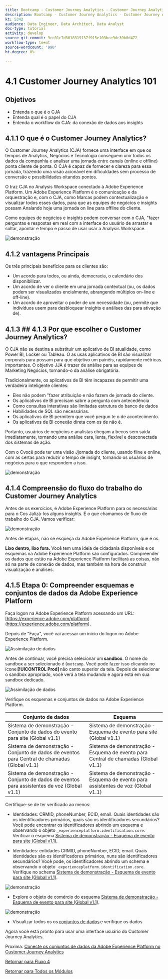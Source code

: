 ```yaml
---
title: Bootcamp - Customer Journey Analytics - Customer Journey Analytics 101 - Brasil
description: Bootcamp - Customer Journey Analytics - Customer Journey Analytics 101 - Brasil
kt: 5342
audience: Data Engineer, Data Architect, Data Analyst
doc-type: tutorial
activity: develop
source-git-commit: 9cc01c7d3018319137f915e103bce9dc39b0d472
workflow-type: tm+mt
source-wordcount: '990'
ht-degree: 0%

---
```


# 4.1 Customer Journey Analytics 101

## Objetivos

- Entenda o que é o CJA
- Entenda qual é o papel do CJA
- Entenda o workflow do CJA: da conexão de dados aos insights

## 4.1.1 O que é o Customer Journey Analytics?

O Customer Journey Analytics (CJA) fornece uma interface em que os tempos de Analytics, Negócios e Tecnologia conseguem unir todos os dados da companhia e analisar uma jornada entre canais (online e offline) ponta cliente de ponta. O CJA é capaz de fornecer e clareza para essa jornada, trazendo uma visão acionável em dificuldades sem processo de conversão e possibilidades oitandos pontos.

O traz CJA no Analysis Workspace conectado à Adobe Experience Platform. Um Adobe Experience Platform é o comunicação e da orquestração e, com o CJA, como Marcas podem contextualização e visualizar todos esses dados, para que as equipes de negócios e insights possam Analando hoje uma jornada on line para offline do cliente.

Como equipes de negócios e insights podem conversar com o CJA, &quot;fazer perguntas e respostas em real com a interface do usuário de arrastar e soltar, apontar e tempo e passo de usar usar a Analysis Workspace.

![demonstração](./images/cja-adv-analysis1.png)

## 4.1.2 vantagens Principais

Os três principais benefícios para os clientes são:

- Um acordo para todos, ou ainda, democracia, o calendário dos disponibilizar.
- Um acordo de ver o cliente em uma jornada contextual (ou, os dados podem ser visualizados encialmente, abrangendo múltiplos on-line e off-line).
- Um acordo de aproveitar o poder de um necessidade (ou, permite que indivíduos usem para desbloquear insights e análises das para ativação de).

## 4.1.3 ## 4.1.3 Por que escolher o Customer Journey Analytics?

O CJA não se destina a substituir um aplicativo de BI atualidade, como Power BI, Locker ou Tableau. O as usas aplicativos de BI são visualizar corporais para possam para que objetivo um painéis, rapidamente métricas. importantes. O objetivo JJA é trazer de análise para as equipes de Marketing Negócios, tornando-o da análise obrigatória.



Tradicionalmente, os aplicativos de BI têm incapazes de permitir uma verdadeira inteligente clientes:

- Eles não podem &quot;fazer atribuição e não fazem de jornada do cliente.
- Os aplicativos de BI precisam sabre a pergunta com antecedência
- Como consultas interativas são limitadas estrutura do banco de dados
- Habilidades de SQL são necessárias.
- Os aplicativos de BI permitem que você pergun te o de acontecimento.
- Os aplicativos de BI conexão direta com os de não é.

Portanto, usuários de negócios e analistas chegam a becos sem saída imediatamente, tornando uma análise cara, lenta, flexível e desconectada dos sistemas de ação.

Com o Cvocê pode ter uma visão Jjornada do cliente, usando fline e online, com as certas para reduzir o tempo de insight, tornando os usuários de negócios para o que respondem a isso.

![demonstração](./images/cja-use-case.png)

## 4.1.4 Compreensão do fluxo do trabalho do Customer Journey Analytics

Antes de os exercícios, é Adobe Experience Platform para os necessárias para o Cos Jalizá-los alguns insights. É o que chamamos de fluxo de trabalho do CJA. Vamos verificar:

![demonstração](./images/cja-work-flow.jpg)

Antes de etapas, não se esqueça da Adobe Experience Platform, que é os.

**Lixo dentro, lixo fora.** Você tem uma ideia de cidadania disponíveis e os esquemas na Adobe Experience Platform são configurados. Compreender os dados que estão na Adobe Experience Platform facilitará as coisas, não só na parte de conexão de dados, mas também na hora de construir visualização e análises.

## 4.1.5 Etapa 0: Compreender esquemas e conjuntos de dados da Adobe Experience Platform

Faça logon na Adobe Experience Platform acessando um URL: [https://experience.adobe.com/platform](https://experience.adobe.com/platform).

Depois de &quot;Faça&quot;, você vai acessar um início do logon no Adobe Experience Platform.

![Assimilação de dados](../uc1/images/home.png)

Antes de continuar, você precisa selecionar um **sandbox**. O nome do sandbox a ser selecionado é ``Bootcamp``. Você pode fazer isso clicando no ícone **[!UICONTROL Prod]** não canto superior da tela. Depois de selecionar o sandbox apropriado, você verá a tela mudando e agora está em sua sandbox dedicado.

![Assimilação de dados](../uc1/images/sb1.png)

Verifique os esquemas e conjuntos de dados na Adobe Experience Platform.

| Conjunto de dados | Esquema |
| ----------------- |-------------| 
| Sistema de demonstração - Conjunto de dados do evento para site (Global v1.1) | Sistema de demonstração - Esquema de evento para site (Global v1.1) |
| Sistema de demonstração - Conjunto de dados de eventos para Central de chamadas (Global v1.1) | Sistema de demonstração - Esquema de evento para Central de chamadas (Global v1.1) |
| Sistema de demonstração - Conjunto de dados de eventos para assistentes de voz (Global v1.1) | Sistema de demonstração - Esquema de evento para assistentes de voz (Global v1.1) |

Certifique-se de ter verificado ao menos:

- Identidades: CRMID, phoneNumber, ECID, email. Quais identidades são os identificadores primários, quais são os identificadores secundários?
Você pode encontrar os identificadores abrindo um esquema e observando o objeto `_experienceplatform.identification.core`. Verificar o esquema [Sistema de demonstração - Esquema de evento para site (Global v1.1)](https://experience.adobe.com/platform/schema).

- Identidades: entidades CRMID, phoneNumber, ECID, email. Quais identidades são os identificadores primários, nuns são identificadores secundários?
Você pode, os identificadores abrindo um schema e observando o objeto `_experienceplatform.identification.core`. Verifique no schema [Sistema de demonstração - Esquema de evento para site (Global v1.1)](https://experience.adobe.com/platform/schema).

![demonstração](./images/identity.png)

- Explore o objeto de comércio do esquema [Sistema de demonstração - Esquema de evento para site (Global v1.1)](https://experience.adobe.com/platform/schema).

![demonstração](./images/commerce.png)

- Visualizar todos os os [conjuntos de dados](https://experience.adobe.com/platform/dataset/browse?limit=50&amp;page=1&amp;sortDescending=1&amp;sortField=created) e verifique os dados

Agora você está pronto para usar uma interface usuário do Customer Journey Analytics.

Proxima. [Conecte os conjuntos de dados da Adobe Experience Platform no Customer Journey Analytics](./ex2.md)

[Retornar para Fluxo 4](./uc4.md)

[Retornar para Todos os Módulos](../../overview.md)
